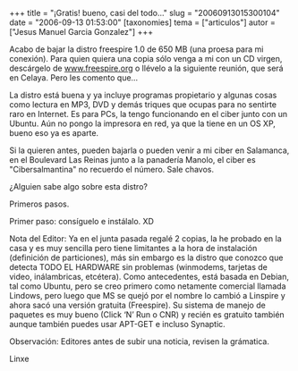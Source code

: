 +++
title = "¡Gratis! bueno, casi del todo..."
slug = "20060913015300104"
date = "2006-09-13 01:53:00"
[taxonomies]
tema = ["articulos"]
autor = ["Jesus Manuel Garcia Gonzalez"]
+++

Acabo de bajar la distro freespire 1.0 de 650 MB (una proesa para mi
conexión). Para quien quiera una copia sólo venga a mi con un CD virgen,
descárgelo de <a href="http://www.freespire.org">www.freespire.org</a> o
llévelo a la siguiente reunión, que será en Celaya. Pero les comento
que…

<!-- more -->
La distro está buena y ya incluye programas propietario y algunas cosas
como lectura en MP3, DVD y demás triques que ocupas para no sentirte
raro en Internet. Es para PCs, la tengo funcionando en el ciber junto
con un Ubuntu. Aún no pongo la impresora en red, ya que la tiene en un
OS XP, bueno eso ya es aparte.

Si la quieren antes, pueden bajarla o pueden venir a mi ciber en
Salamanca, en el Boulevard Las Reinas junto a la panadería Manolo, el
ciber es "Cibersalmantina" no recuerdo el número. Sale chavos.

¿Alguien sabe algo sobre esta distro?

Primeros pasos.

Primer paso: consíguelo e instálalo. XD

Nota del Editor: Ya en el junta pasada regalé 2 copias, la he probado en
la casa y es muy sencilla pero tiene limitantes a la hora de instalación
(definición de particiones), más sin embargo es la distro que conozco
que detecta TODO EL HARDWARE sin problemas (winmodems, tarjetas de
video, inálambricas, etcétera). Como antecedentes, está basada en
Debian, tal como Ubuntu, pero se creo primero como netamente comercial
llamada Lindows, pero luego que MS se quejó por el nombre lo cambió a
Linspire y ahora sacó una versión gratuita (Freespire). Su sistema de
manejo de paquetes es muy bueno (Click ‘N’ Run o CNR) y recién es
gratuito también aunque también puedes usar APT-GET e incluso Synaptic.

Observación: Editores antes de subir una noticia, revisen la grámatica.

Linxe

